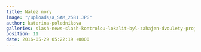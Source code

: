 ```yaml
---
title: Nález nory
image: "/uploads/a_SAM_2581.JPG"
author: katerina-polednikova
galleries: slash-news-slash-kontrolou-lokalit-byl-zahajen-dvoulety-projekt
position: 11
date: 2016-05-29 05:22:19 +0000
---
```

